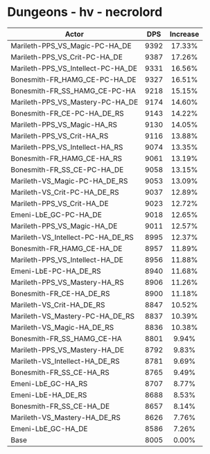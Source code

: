 # Dungeons - hv - necrolord
| Actor | DPS | Increase |
|---|:---:|:---:|
|Marileth-PPS_VS_Magic-PC-HA_DE|9392|17.33%|
|Marileth-PPS_VS_Crit-PC-HA_DE|9387|17.26%|
|Marileth-PPS_VS_Intellect-PC-HA_DE|9331|16.56%|
|Bonesmith-FR_HAMG_CE-PC-HA_DE|9327|16.51%|
|Bonesmith-FR_SS_HAMG_CE-PC-HA|9218|15.15%|
|Marileth-PPS_VS_Mastery-PC-HA_DE|9174|14.60%|
|Bonesmith-FR_CE-PC-HA_DE_RS|9143|14.22%|
|Marileth-PPS_VS_Magic-HA_RS|9130|14.05%|
|Marileth-PPS_VS_Crit-HA_RS|9116|13.88%|
|Marileth-PPS_VS_Intellect-HA_RS|9074|13.35%|
|Bonesmith-FR_HAMG_CE-HA_RS|9061|13.19%|
|Bonesmith-FR_SS_CE-PC-HA_DE|9058|13.15%|
|Marileth-VS_Magic-PC-HA_DE_RS|9053|13.09%|
|Marileth-VS_Crit-PC-HA_DE_RS|9037|12.89%|
|Marileth-PPS_VS_Crit-HA_DE|9023|12.72%|
|Emeni-LbE_GC-PC-HA_DE|9018|12.65%|
|Marileth-PPS_VS_Magic-HA_DE|9011|12.57%|
|Marileth-VS_Intellect-PC-HA_DE_RS|8995|12.37%|
|Bonesmith-FR_HAMG_CE-HA_DE|8957|11.89%|
|Marileth-PPS_VS_Intellect-HA_DE|8956|11.88%|
|Emeni-LbE-PC-HA_DE_RS|8940|11.68%|
|Marileth-PPS_VS_Mastery-HA_RS|8906|11.26%|
|Bonesmith-FR_CE-HA_DE_RS|8900|11.18%|
|Marileth-VS_Crit-HA_DE_RS|8847|10.52%|
|Marileth-VS_Mastery-PC-HA_DE_RS|8837|10.39%|
|Marileth-VS_Magic-HA_DE_RS|8836|10.38%|
|Bonesmith-FR_SS_HAMG_CE-HA|8801|9.94%|
|Marileth-PPS_VS_Mastery-HA_DE|8792|9.83%|
|Marileth-VS_Intellect-HA_DE_RS|8781|9.69%|
|Bonesmith-FR_SS_CE-HA_RS|8765|9.49%|
|Emeni-LbE_GC-HA_RS|8707|8.77%|
|Emeni-LbE-HA_DE_RS|8688|8.53%|
|Bonesmith-FR_SS_CE-HA_DE|8657|8.14%|
|Marileth-VS_Mastery-HA_DE_RS|8626|7.76%|
|Emeni-LbE_GC-HA_DE|8586|7.26%|
|Base|8005|0.00%|
